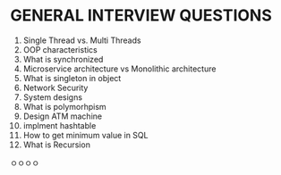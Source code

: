 # GENERAL INTERVIEW QUESTIONS

1. Single Thread vs. Multi Threads
2. OOP characteristics
3. What is synchronized
4. Microservice architecture vs Monolithic architecture
5. What is singleton in object
6. Network Security
7. System designs
8. What is polymorhpism
9. Design ATM machine
10. implment hashtable
11. How to get minimum value in SQL
12. What is Recursion


ㅇㅇㅇㅇ
